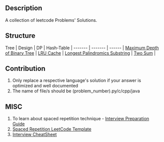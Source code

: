 ## Description

A collection of leetcode Problems' Solutions.

## Structure
Tree |  Design | DP | Hash-Table | 
------- | ------- | ------ | 
[Maximum Depth of Binary Tree](101-150/104.py) | [LRU Cache](101-150/146.py) | [Longest Palindromics Substring](1-50/5.py) | [Two Sum](1-50/1.py) |


## Contribution

1. Only replace a respective language's solution if your answer is optimized and well documented
2. The name of file/s should be (problem_number).py/c/cpp/java

## MISC

1. To learn about spaced repetition technique - [Interview Preparation Guide](https://medium.com/@adaggarw/crack-the-contemporary-technical-interview-55bd1b1b87c9)
2. [Spaced Repetition LeetCode Template](https://docs.google.com/spreadsheets/d/1USAhpvkzCLSqpjSK8NcEXSBlZ03LXL_VNqqn9WZK1Kk/edit?usp=sharing)
3. [Interview CheatSheet](https://goo.gl/BpZQJU)

